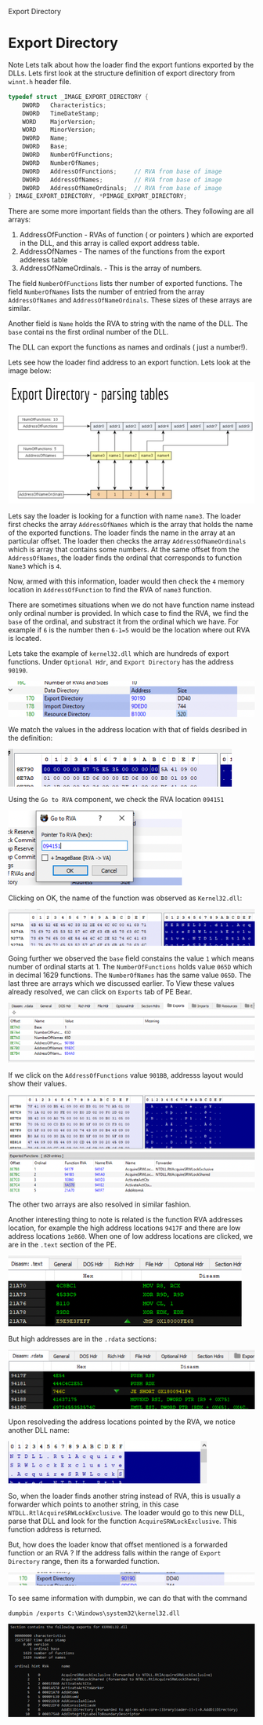 Export Directory

# Export Directory
Note Lets talk about how the loader find the export funtions exported by the DLLs.  Lets first look at the structure definition of export directory from `winnt.h` header file.

```c
typedef struct _IMAGE_EXPORT_DIRECTORY {
    DWORD   Characteristics;
    DWORD   TimeDateStamp;
    WORD    MajorVersion;
    WORD    MinorVersion;
    DWORD   Name;
    DWORD   Base;
    DWORD   NumberOfFunctions;
    DWORD   NumberOfNames;
    DWORD   AddressOfFunctions;     // RVA from base of image
    DWORD   AddressOfNames;         // RVA from base of image
    DWORD   AddressOfNameOrdinals;  // RVA from base of image
} IMAGE_EXPORT_DIRECTORY, *PIMAGE_EXPORT_DIRECTORY;
```

There are some more important fields than the others. They following are all arrays:
1. AddressOfFunction - RVAs of function ( or pointers ) which are exported in the DLL, and this array is called export address table.
2. AddressOfNames - The names of the functions from the export adderess table
3. AddressOfNameOrdinals. -  This is the array of numbers.

The field  `NumberOfFunctions` lists ther number of exported functions. 
The field `NumberOfNames` lists the number of entried from the array `AddressOfNames` and `AddressOfNameOrdinals`. These sizes of these arrays are similar.

Another field is `Name` holds the RVA to string with the name of the DLL. The `base` contai ns the first ordinal number of the DLL. 

The DLL can export the functions as names and ordinals ( just a number!).

Lets see how the loader find address to an export function.  Lets look at the image below:

![c28a1b98de3aafe6e024007f663cf697.png](../resources/exportdirectory/512e6a96257b4888a32af8ce361877f3.png)

Lets say the loader is looking for a function with name `name3`. The loader first checks the array `AddressOfNames` which is the array that holds the name of the exported functions. The loader finds the name in the array at an particular offset. The loader then checks the array `AddressOfNameOrdinals` which is array that contains some numbers. At the same offset from the `AddressOfNames`, the loader finds the ordinal that corresponds to function `Name3`  which is `4`.

Now, armed with this information, loader would then check the `4` memory location in `AddressOfFunction` to find the RVA of `name3` function.

There are sometimes situations when we do not have function name instead only ordinal number is provided. In which case to find the RVA, we find the `base` of the ordinal, and substract it from the ordinal which we have. For example if `6` is the number then `6-1=5` would be the location where out RVA is located.

Lets take the example of `kernel32.dll` which are hundreds of export functions. Under `Optional Hdr`, and `Export Directory` has the address `90190`.

![0d8128df72cebaecbd8141f792231162.png](../resources/exportdirectory/b9bf8886748c4e67a14ce139d2a8fd29.png)

We match the values in the address location with that of fields desribed in the definition:

![be564e570cc73e45d0e17650299f9764.png](../resources/exportdirectory/1ac829bec7644c13b0be2d1372ad0eb0.png)

Using the `Go to RVA` component, we check the RVA location `094151`

![1fd153328683c0ef6cd1ad1d7e622d07.png](../resources/exportdirectory/7fe474c95f264d1bb2f9098fff3a0c83.png)

Clicking on OK, the name of the function was observed as `Kernel32.dll`:

![f5a135b064c1f62185ca2f8e1ab60529.png](../resources/exportdirectory/bc6b53e388204546a07eee0663d81c7c.png)

Going further we observed the `base` field constains the value `1` which means number of ordinal starts at 1. The `NumberOfFunctions` holds value `065D` which in decimal 1629 functions. The `NumberOfNames` has the same value `065D`. The last three are arrays which we discussed earlier. To View these values already resolved, we can click on `Exports` tab of PE Bear.

![03152c3570217726ae99da99309a5ade.png](../resources/exportdirectory/64ed41bc7ff24b6aaf651de55bcfdd4b.png)

If we click on the `AddressOfFunctions`  value `901BB`, addresss layout would show their values.

![9a4702e5c541a43119714f0596696ddf.png](../resources/exportdirectory/832d8f54b66549fda1d762ace89c5017.png)
![8888e8037cbd2fba25ba11604bbf5db4.png](../resources/exportdirectory/9a518db164184521ad432496810783cf.png)

The other two arrays are also resolved in similar fashion.

Another interesting thing to note is related is the function RVA addresses location, for example the high address locations `9417F`  and there are low address locations `1e860`. When one of low address locations are clicked, we are in the `.text` section of the PE.

![f041bf2e4b8e8af86bf715ad860229b6.png](../resources/exportdirectory/9fd3a3d4cfcf446197b87280a8ae93ff.png)
 
But high addresses are in the `.rdata` sections:

![7bccb50d8e3606ffd41e2926b5d8ca92.png](../resources/exportdirectory/5a0956834d8e44a68a3520d2f70a31ea.png)

Upon resolveding the address locations pointed by the RVA, we notice another DLL name:

![747a5292f2757845ab6bb2937b7aa800.png](../resources/exportdirectory/84227a6d7f0040c688a7046b5b87a2d3.png)

So, when the loader finds another string instead of RVA, this is usually a forwarder which points to another string, in this case `NTDLL.RtlAcquireSRWLockExclusive`. The loader would go to this new DLL, parse that DLL and look for the function `AcquireSRWLockExclusive`. This function address is returned.

But, how does the loader know that offset mentioned is a forwarded function or an RVA ? If the address falls within the range of `Export Directory` range, then its a forwarded function.

![c08c8655c80f0ac3e2abaf68ffdb77e3.png](../resources/exportdirectory/d840bb49ed354b31af50364ac743f05d.png)

To see same information with dumpbin, we can do that with the command

```
dumpbin /exports C:\Windows\system32\kernel32.dll
```

![2a379bbb6e2b14cf6fe2838bee679d45.png](../resources/exportdirectory/ec3f43cc4056496a9c11969c539c1536.png)